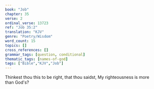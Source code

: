 ```yaml
---
book: "Job"
chapter: 35
verse: 2
ordinal_verse: 13723
ref: "Job 35:2"
translation: "KJV"
genre: "Poetry/Wisdom"
word_count: 15
topics: []
cross_references: []
grammar_tags: [question, conditional]
thematic_tags: [names-of-god]
tags: ["Bible","KJV","Job"]
---
```

Thinkest thou this to be right, that thou saidst, My righteousness is more than God's?
